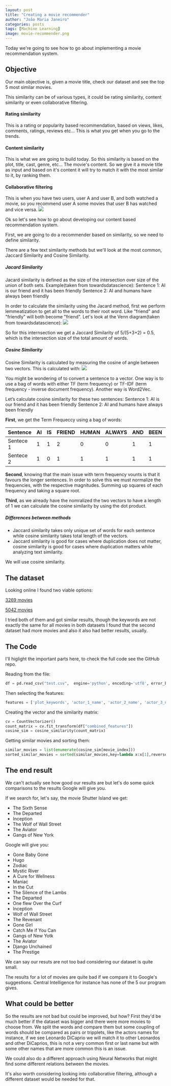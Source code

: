 ```yaml
---
layout: post
title: "Creating a movie recommender"
author: "João Maria Janeiro"
categories: posts
tags: [Machine Learning]
image: movie-recommender.png
---
```



Today we're going to see how to go about implementing a movie recommendation system.

## Objective
Our main objective is, given a movie title, check our dataset and see the top 5 most similar movies.

This similarity can be of various types, it could be rating similarity, content similarity or even collaborative filtering.

#### Rating similarity
This is a rating or popularity based recommendation, based on views, likes, comments, ratings, reviews etc... This is what you get when you go to the trends.

#### Content similarity
This is what we are going to build today. So this similarity is based on the plot, title, cast, genre, etc... The movie's content. So we give it a movie title as input and based on it's content it will try to match it with the most similar to it, by ranking them.

#### Collaborative filtering
This is when you have two users, user A and user B, and both watched a movie, so you recommend user A some movies that user B has watched and vice versa.
![](https://i0.wp.com/datameetsmedia.com/wp-content/uploads/2018/05/2ebah6c.png?resize=1024%2C627)

Ok so let's see how to go about developing our content based recommendation system.

First, we are going to do a recommender based on similarity, so we need to define similarity.

There are a few text similarity methods but we'll look at the most common, Jaccard Similarity and Cosine Similarity.

##### Jacard Similarity
Jacard similarity is defined as the size of the intersection over size of the union of both sets.
Example(taken from towardsdatascience):
Sentence 1: AI is our friend and it has been friendly
Sentence 2: AI and humans have always been friendly

In order to calculate the similarity using the Jacard method, first we perform lemmeatization to get all to the words to their root word. Like "friend" and "friendly" will both become "friend".
Let's look at the Venn diagram(taken from towardsdatascience):
![](https://miro.medium.com/max/602/1*u2ZZPh5er5YbmOg7k-s0-A.png)

So for this internsection we get a Jaccard Similarity of 5/(5+3+2) = 0.5, which is the intersection size of the total amount of words.

##### Cosine Similarity
Cosine Similarity is calculated by measuring the cosine of angle between two vectors. This is calculated with:
![](https://miro.medium.com/max/554/1*hub04IikybZIBkSEcEOtGA.png)

You might be wondering of to convert a sentence to a vector. One way is to use a bag of words with either TF (term frequency) or TF-IDF (term frequency - inverse document frequency). Another way is Word2Vec.

Let’s calculate cosine similarity for these two sentences:
Sentence 1: AI is our friend and it has been friendly
Sentence 2: AI and humans have always been friendly

**First**, we get the Term Frequeccy using a bag of words:

| Sentence | AI | IS | FRIEND | HUMAN | ALWAYS | AND | BEEN | OUR | IT | HAS |
|----------|:---|:---|:-------|-------|--------|-----|------|-----|----|----:|
| Sentece 1| 1 | 1 | 2 | 0 | 0 | 1 | 1 | 1 | 1 | 1 |
| Sentece 2| 1 | 0 | 1 | 1 | 1 | 1 | 1 | 0 | 0 | 1 |

**Second**, knowing that the main issue with term frequency vounts is that it favours the longer sentences. In order to solve this we must normalize the frequencies, with the respective magnitudes. Summing up squares of each frequency and taking a square root.

**Third**, as we already have the nomralized the two vectors to have a length of 1 we can calculate the cosine similarity by using the dot product.

##### Differences between methods
* Jaccard similarity takes only unique set of words for each sentence while cosine similarity takes total length of the vectors.
* Jaccard similarity is good for cases where duplication does not matter, cosine similarity is good for cases where duplication matters while analyzing text similarity.

We will use cosine similarity.

## The dataset
Looking online I found two viable options:

[3269 movies](https://raw.githubusercontent.com/codeheroku/Introduction-to-Machine-Learning/master/Building%20a%20Movie%20Recommendation%20Engine/movie_dataset.csv)

[5042 movies](https://www.kaggle.com/carolzhangdc/imdb-5000-movie-dataset)

I tried both of them and got similar results, though the keywords are not exactly the same for all movies in both datasets I found that the second dataset had more movies and also it also had better results, usually.

## The Code

I'll higlight the important parts here, to check the full code see the GitHub repo.

Reading from the file:
```python
df = pd.read_csv("test.csv",  engine='python', encoding='utf8', error_bad_lines=False)
```

Then selecting the features:
```python
features = ['plot_keywords', 'actor_1_name', 'actor_2_name', 'actor_3_name', 'genres', 'director_name']
```

Creating the vector and the similarity matrix:
```python
cv = CountVectorizer()
count_matrix = cv.fit_transform(df["combined_features"])
cosine_sim = cosine_similarity(count_matrix)
```

Getting similar movies and sorting them:
```python
similar_movies = list(enumerate(cosine_sim[movie_index]))
sorted_similar_movies = sorted(similar_movies,key=lambda x:x[1],reverse=True)[1:]
```

## The end result
We can't actually see how good our results are but let's do some quick comparisons to the results Google will give you.

If we search for, let's say, the movie Shutter Island we get:
* The Sixth Sense 
* The Departed 
* Inception 
* The Wolf of Wall Street 
* The Aviator 
* Gangs of New York 

Google will give you:
* Gone Baby Gone
* Hugo
* Zodiac
* Mystic River
* A Cure for Wellness
* Maniac
* In the Cut
* The Silence of the Lambs
* The Departed
* One flew Over the Curf
* Inception
* Wolf of Wall Street
* The Revenant
* Gone Girl
* Catch Me if You Can
* Gangs of New Yotk
* The Aviator
* Django Unchained
* The Prestige

We can say our resuts are not too bad considering our dataset is quite small.

The results for a lot of movies are quite bad if we compare it to Google's suggestions. Central Intelligence for instance has none of the 5 our program gives.

## What could be better
So the results are not bad but could be improved, but how?
First they'd be much better if the dataset was bigger and there were more movies to choose from. We split the words and compare them but some coupling of words should be compared as pairs or tripplets, like the actors names for instance, if we see Leonardo DiCaprio we will match it to other Leonardos and other DiCaprios, this is not a very common first or last name but with some other names that are more common this is an issue.

We could also do a different approach using Neural Networks that might find some different relations between the movies.

It's also worth considering looking into collaborative filtering, although a different dataset would be needed for that.
